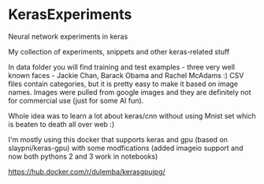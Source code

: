 # KerasExperiments
Neural network experiments in keras

My collection of experiments, snippets and other keras-related stuff

In data folder you will find training and test examples - three very well known faces - Jackie Chan, Barack Obama and Rachel McAdams :) CSV files contain categories, but it is pretty easy to make it based on image names.
Images were pulled from google images and they are definitely not for commercial use (just for some AI fun).

Whole idea was to learn a lot about keras/cnn without using Mnist set which is beaten to death all over web :)

I'm mostly using this docker that supports keras and gpu (based on slaypni/keras-gpu) with some modfications (added imageio support and now both pythons 2 and 3 work in notebooks)

https://hub.docker.com/r/dulemba/kerasgpujpg/
